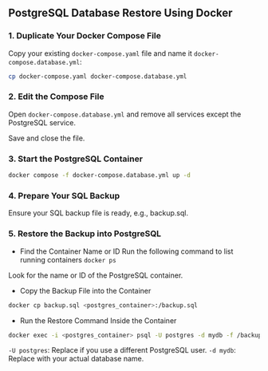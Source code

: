 ## PostgreSQL Database Restore Using Docker
### 1. Duplicate Your Docker Compose File

Copy your existing `docker-compose.yaml` file and name it `docker-compose.database.yml`:

```bash
cp docker-compose.yaml docker-compose.database.yml
```

### 2. Edit the Compose File
Open `docker-compose.database.yml` and remove all services except the PostgreSQL service.

Save and close the file.

### 3. Start the PostgreSQL Container
```bash 
docker compose -f docker-compose.database.yml up -d
```

### 4. Prepare Your SQL Backup
Ensure your SQL backup file is ready, e.g., backup.sql.

### 5. Restore the Backup into PostgreSQL
- Find the Container Name or ID
Run the following command to list running containers `docker ps`

Look for the name or ID of the PostgreSQL container.

- Copy the Backup File into the Container
```bash 
docker cp backup.sql <postgres_container>:/backup.sql
```

- Run the Restore Command Inside the Container
```bash 
docker exec -i <postgres_container> psql -U postgres -d mydb -f /backup.sql
```

`-U postgres`: Replace if you use a different PostgreSQL user.
`-d mydb`: Replace with your actual database name.